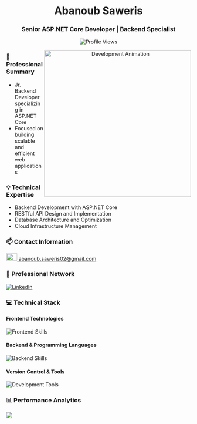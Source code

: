 <h1 align="center">Abanoub Saweris</h1>
<h3 align="center">Senior ASP.NET Core Developer | Backend Specialist</h3>

<p align="center">
  <img src="https://komarev.com/ghpvc/?username=AbanoubPhelopos&label=Profile%20views&color=0e75b6&style=flat" alt="Profile Views" />
</p>

<div align="center">
  <img align="right" alt="Development Animation" width="400" src="https://cdn.dribbble.com/users/1162077/screenshots/3848914/programmer.gif">
</div>

### 🚀 Professional Summary
- Jr. Backend Developer specializing in ASP.NET Core
- Focused on building scalable and efficient web applications

### 💡 Technical Expertise
- Backend Development with ASP.NET Core
- RESTful API Design and Implementation
- Database Architecture and Optimization
- Cloud Infrastructure Management

### 📫 Contact Information
<div align="left">
  <a href="mailto:abanoub.saweris02@gmail.com">
    <img src="https://skillicons.dev/icons?i=gmail" width="30" height="20" alt="Gmail"/> abanoub.saweris02@gmail.com
  </a>
</div>

### 🤝 Professional Network
<div align="left"> 
  <a href="https://www.linkedin.com/in/abanoub-saweris/" target="_blank">
    <img src="https://img.shields.io/badge/LinkedIn-0077B5?style=for-the-badge&logo=linkedin&logoColor=white" alt="LinkedIn"/>
  </a>
</div>

### 💻 Technical Stack
<div align="left">
    <h4>Frontend Technologies</h4>
    <img src="https://skillicons.dev/icons?i=bootstrap,html,css" alt="Frontend Skills"/>
    <h4>Backend & Programming Languages</h4>
    <img src="https://skillicons.dev/icons?i=dotnet,cs,cpp,c,java" alt="Backend Skills"/>
    <h4>Version Control & Tools</h4>
    <img src="https://skillicons.dev/icons?i=github,git" alt="Development Tools"/>
</div>

### 📊 Performance Analytics
![](https://github-readme-stats.vercel.app/api?username=AbanoubPhelopos&theme=radical&hide_border=false&include_all_commits=true&count_private=true)<br/>

